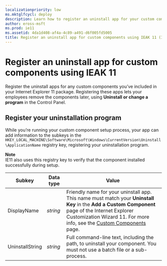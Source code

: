 ```yaml
---
localizationpriority: low
ms.mktglfcycl: deploy
description: Learn how to register an uninstall app for your custom components, using IEAK 11.
author: eross-msft
ms.prod: ie11
ms.assetid: 4da1d408-af4a-4c89-a491-d6f005fd5005
title: Register an uninstall app for custom components using IEAK 11 (Internet Explorer Administration Kit 11 for IT Pros)
---
```



# Register an uninstall app for custom components using IEAK 11
Register the uninstall apps for any custom components you’ve included in your Internet Explorer 11 package. Registering these apps lets your employees remove the components later, using **Uninstall or change a program** in the Control Panel.

## Register your uninstallation program
While you’re running your custom component setup process, your app can add information to the subkeys in the `HKEY_LOCAL_MACHINE\Software\Microsoft\Windows\CurrentVersion\Uninstall\ApplicationName` registry key, registering your uninstallation program.

**Note**<br>IE11 also uses this registry key to verify that the component installed successfully during setup.

|Subkey |Data type |Value      |
|-------|----------|-----------|
|DisplayName |*string* |Friendly name for your uninstall app. This name must match your **Uninstall Key** in the **Add a Custom Component** page of the Internet Explorer Customization Wizard 11. For more info, see the [Custom Components](custom-components-ieak11-wizard.md) page.  |
|UninstallString |*string* |Full command-line text, including the path, to uninstall your component. You must not use a batch file or a sub-process. |

